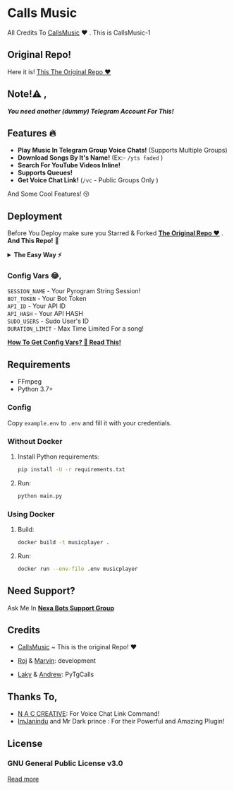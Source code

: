 # Calls Music
All Credits To [CallsMusic](https://github.com/callsmusic/callsmusic) ❤️ .
This is CallsMusic-1

## Original Repo!
Here it is! [This The Original Repo ❤️](https://github.com/callsmusic/callsmusic)

## Note!⚠️ ,
_**You need another (dummy) Telegram Account For This!**_

## Features 🔥️

- **Play Music In Telegram Group Voice Chats!** (Supports Multiple Groups)
- **Download Songs By It's Name!** (Ex:- `/yts faded` )
- **Search For YouTube Videos Inline!**
- **Supports Queues!**
- **Get Voice Chat Link!** (`/vc` - Public Groups Only )

And Some Cool Features! 😚️

## Deployment
Before You Deploy make sure you Starred & Forked **[The Original Repo ❤️](https://github.com/callsmusic/callsmusic)** . **And This Repo!** 🤗️

<details>
   <summary><b>The Easy Way ⚡️</b></summary>

## With Heroku
[![Deploy](https://www.herokucdn.com/deploy/button.svg)](https://heroku.com/deploy?template=https://github.com/Itz-fork/yeah-my-man/tree/beta-1)

### Pyrogram String Session
<a href="https://replit.com/@IamHirusha/GetPyroSessionVC"><img src="https://img.shields.io/badge/Run-Repl.it-white?style=for-the-badge&logo=repl.it"></a>

## Problems?
Facing Problems? **[Read How To Deploy](https://github.com/Itz-fork/yeah-my-man/wiki/How-To-Deploy-This!)**

</details>


### Config Vars 😂,

 `SESSION_NAME` - Your Pyrogram String Session!</br>
 `BOT_TOKEN` - Your Bot Token</br>
 `API_ID` - Your API ID</br>
 `API_HASH` - Your API HASH</br>
 `SUDO_USERS` - Sudo User's ID</br>
 `DURATION_LIMIT` - Max Time Limited For a song!</br>

**[How To Get Config Vars? 🤔 Read This!](https://github.com/Itz-fork/yeah-my-man/wiki/How-To-Deploy-This!)**

## Requirements

- FFmpeg
- Python 3.7+

### Config

Copy `example.env` to `.env` and fill it with your credentials.

### Without Docker

1. Install Python requirements:
   ```bash
   pip install -U -r requirements.txt
   ```
2. Run:
   ```bash
   python main.py
   ```

### Using Docker

1. Build:
   ```bash
   docker build -t musicplayer .
   ```
2. Run:
   ```bash
   docker run --env-file .env musicplayer
   ```

## Need Support?
Ask Me In **[Nexa Bots Support Group](https://t.me/Nexa_bots)**

## Credits

- [CallsMusic](https://github.com/callsmusic/callsmusic) ~ This is the original Repo! ❤️

- [Roj](https://github.com/rojserbest) & [Marvin](https://github.com/BlackStoneReborn): development
- [Laky](https://github.com/Laky-64) & [Andrew](https://github.com/AndrewLaneX): PyTgCalls

## Thanks To,

- [N A C CREATIVE](https://github.com/nikhileashy): For Voice Chat Link Command!
- [ImJanindu](https://github.com/ImJanindu) and Mr Dark prince : For their Powerful and Amazing Plugin!


## License

### GNU General Public License v3.0
[Read more](http://www.gnu.org/licenses/#GPL)

